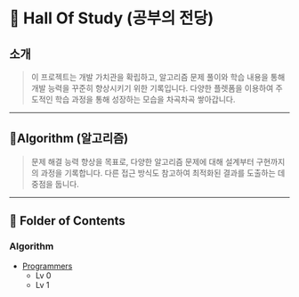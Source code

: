 # 📝 Hall Of Study (공부의 전당)


## **소개**
>이 프로젝트는 개발 가치관을 확립하고, 알고리즘 문제 풀이와 학습 내용을 통해 개발 능력을 꾸준히 향상시키기 위한 기록입니다. 
다양한 플렛폼을 이용하여 주도적인 학습 과정을 통해 성장하는 모습을 차곡차곡 쌓아갑니다.
>

---

## 🗿Algorithm (알고리즘)
> 문제 해결 능력 향상을 목표로, 다양한 알고리즘 문제에 대해 설계부터 구현까지의 과정을 기록합니다. 
다른 접근 방식도 참고하여 최적화된 결과를 도출하는 데 중점을 둡니다.
>

---

## 💾 Folder of Contents
### Algorithm
   - [Programmers](##https://school.programmers.co.kr/)
      - Lv 0
      - Lv 1
